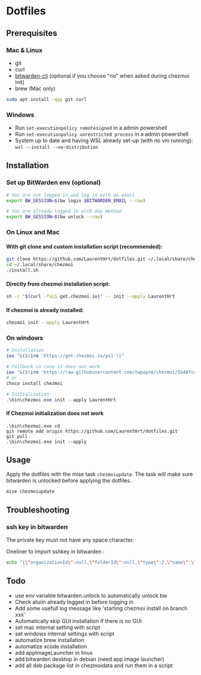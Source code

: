 # Dotfiles

## Prerequisites

### Mac & Linux

- git
- curl
- [bitwarden-cli](https://bitwarden.com/help/cli/) (optional if you choose "no" when asked during chezmoi init)
- brew (Mac only)

```sh
sudo apt install -qqy git curl
```

### Windows

- Run `set-executionpolicy remotesigned` in a admin powershell
- Run `set-executionpolicy unrestricted process` in a admin powershell
- System up to date and having WSL already set-up (with no vm running): `wsl --install --no-distribution`

## Installation

### Set up BitWarden env (optional)

```sh
# You are not logged in and log in with an email
export BW_SESSION=$(bw login $BITWARDEN_EMAIL --raw)

# You are already logged in with any method
export BW_SESSION=$(bw unlock --raw)
```

### On Linux and Mac

#### With git clone and custom installation script (recommended):
```sh
git clone https://github.com/LaurentHrt/dotfiles.git ~/.local/share/chezmoi
cd ~/.local/share/chezmoi
./install.sh
```

#### Directly from chezmoi installation script:
```sh
sh -c "$(curl -fsLS get.chezmoi.io)" -- init --apply LaurentHrt
```

#### If chezmoi is already installed:
```sh
chezmoi init --apply LaurentHrt
```

### On windows

```ps1
# Installation
iex "&{$(irm 'https://get.chezmoi.io/ps1')}"

# Fallback in case it does not work
iex "&{$(irm 'https://raw.githubusercontent.com/twpayne/chezmoi/5b48fccda9e8962a92621edfc2395bb2bc3b298a/assets/scripts/install.ps1')}"
# or
choco install chezmoi

# Initialization
.\bin\chezmoi.exe init --apply LaurentHrt
```

#### If Chezmoi initialization does not work

```
.\bin\chezmoi.exe cd
git remote add origin https://github.com/LaurentHrt/dotfiles.git
git pull
.\bin\chezmoi.exe init --apply

```

## Usage

Apply the dotfiles with the mise task `chezmoiupdate`. The task will make sure bitwarden is unlocked before applying the dotfiles.

```
mise chezmoiupdate
```

## Troubleshooting

### ssh key in bitwarden

The private key must not have any space character.

Oneliner to import sshkey in bitwarden :

```sh
echo "{\"organizationId\":null,\"folderId\":null,\"type\":2,\"name\":\"sshkey\",\"notes\":\"$(sed -e ':a' -e 'N' -e '$!ba' -e 's/\n/\\\\n/g' ~/.ssh/id_rsa)\",\"favorite\":false,\"fields\":[],\"login\":null,\"secureNote\":{\"type\":0},\"card\":null,\"identity\":null}" | bw encode | bw create item
```

## Todo

- use env variable bitwarden.unlock to automatically unlock bw
- Check atuiin already logged in before logging in
- Add some usefull log message like 'starting chezmoi install on branch xxx'
- Automatically skip GUI installation if there is no GUI
- set mac internal setting with script
- set windows internal settings with script
- automatize brew installation
- automatize xcode installation
- add appImageLauncher in linux
- add bitwarden desktop in debian (need app image launcher)
- add all deb package list in chezmoidata and run them in a script

